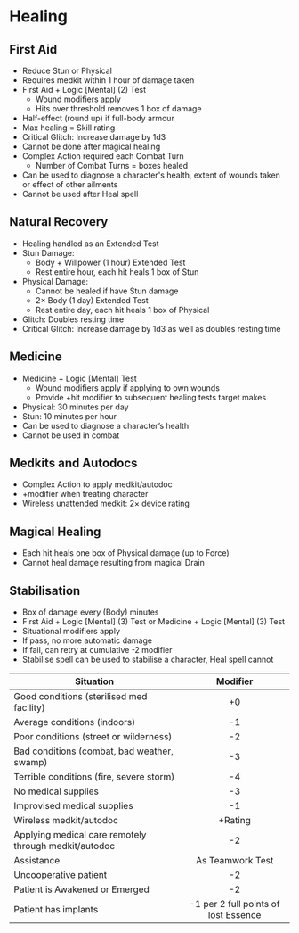 # Healing

## First Aid
- Reduce Stun or Physical
- Requires medkit within 1 hour of damage taken
- First Aid + Logic [Mental] (2) Test
	- Wound modifiers apply
	- Hits over threshold removes 1 box of damage
- Half-effect (round up) if full-body armour
- Max healing = Skill rating
- Critical Glitch: Increase damage by 1d3
- Cannot be done after magical healing
- Complex Action required each Combat Turn
	- Number of Combat Turns = boxes healed
- Can be used to diagnose a character's health, extent of wounds taken or effect of other ailments
- Cannot be used after Heal spell

## Natural Recovery
- Healing handled as an Extended Test
- Stun Damage:
	- Body + Willpower (1 hour) Extended Test
	- Rest entire hour, each hit heals 1 box of Stun
- Physical Damage:
	- Cannot be healed if have Stun damage
	- 2× Body (1 day) Extended Test
	- Rest entire day, each hit heals 1 box of Physical
- Glitch: Doubles resting time
- Critical Glitch: Increase damage by 1d3 as well as doubles resting time

## Medicine
- Medicine + Logic [Mental] Test
	- Wound modifiers apply if applying to own wounds
	- Provide +hit modifier to subsequent healing tests target makes
- Physical: 30 minutes per day
- Stun: 10 minutes per hour
- Can be used to diagnose a character’s health
- Cannot be used in combat

## Medkits and Autodocs
- Complex Action to apply medkit/autodoc
- +modifier when treating character
- Wireless unattended medkit: 2× device rating

## Magical Healing
- Each hit heals one box of Physical damage (up to Force)
- Cannot heal damage resulting from magical Drain

## Stabilisation
- Box of damage every (Body) minutes
- First Aid + Logic [Mental] (3) Test or Medicine + Logic [Mental] (3) Test
- Situational modifiers apply
- If pass, no more automatic damage
- If fail, can retry at cumulative -2 modifier
- Stabilise spell can be used to stabilise a character, Heal spell cannot

| Situation                                             |               Modifier               |
| ----------------------------------------------------- |:------------------------------------:|
| Good conditions (sterilised med facility)             |                  +0                  |
| Average conditions (indoors)                          |                  -1                  |
| Poor conditions (street or wilderness)                |                  -2                  |
| Bad conditions (combat, bad weather, swamp)           |                  -3                  |
| Terrible conditions (fire, severe storm)              |                  -4                  |
| No medical supplies                                   |                  -3                  |
| Improvised medical supplies                           |                  -1                  |
| Wireless medkit/autodoc                               |               +Rating                |
| Applying medical care remotely through medkit/autodoc |                  -2                  |
| Assistance                                            |           As Teamwork Test           |
| Uncooperative patient                                 |                  -2                  |
| Patient is Awakened or Emerged                        |                  -2                  |
| Patient has implants                                  | -1 per 2 full points of lost Essence |
